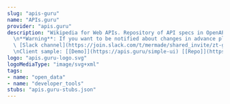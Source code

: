 ```yaml
---
slug: "apis-guru"
name: "APIs.guru"
provider: "apis.guru"
description: "Wikipedia for Web APIs. Repository of API specs in OpenAPI format.\n\
  \n**Warning**: If you want to be notified about changes in advance please join our\
  \ [Slack channel](https://join.slack.com/t/mermade/shared_invite/zt-g78g7xir-MLE_CTCcXCdfJfG3CJe9qA).\n\
  \nClient sample: [[Demo]](https://apis.guru/simple-ui) [[Repo]](https://github.com/APIs-guru/simple-ui)\n"
logo: "apis.guru-logo.svg"
logoMediaType: "image/svg+xml"
tags:
- name: "open_data"
- name: "developer_tools"
stubs: "apis.guru-stubs.json"
---
```

